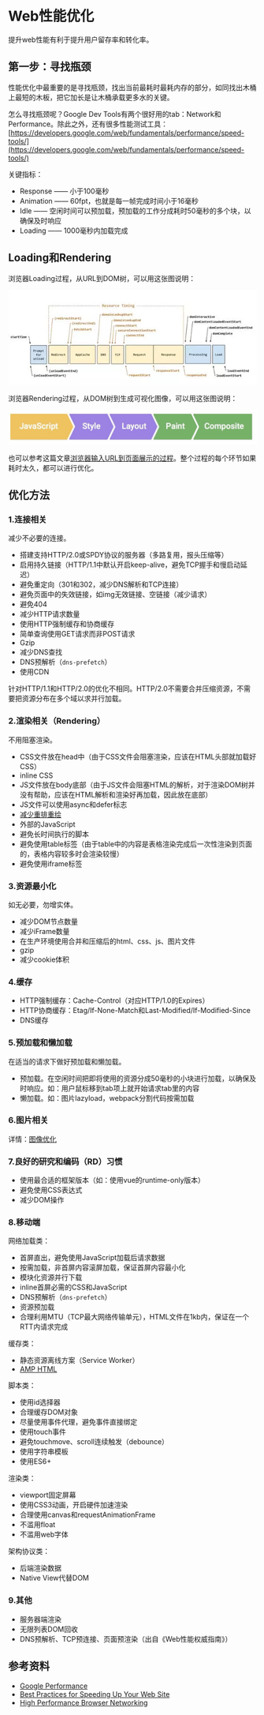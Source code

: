 # Web性能优化

提升web性能有利于提升用户留存率和转化率。

## 第一步：寻找瓶颈

性能优化中最重要的是寻找瓶颈，找出当前最耗时最耗内存的部分，如同找出木桶上最短的木板，把它加长是让木桶承载更多水的关键。

怎么寻找瓶颈呢？Google Dev Tools有两个很好用的tab：Network和Performance。除此之外，还有很多性能测试工具：[https://developers.google.com/web/fundamentals/performance/speed-tools/](https://developers.google.com/web/fundamentals/performance/speed-tools/)

关键指标：
* Response —— 小于100毫秒
* Animation —— 60fpt，也就是每一帧完成时间小于16毫秒
* Idle —— 空闲时间可以预加载，预加载的工作分成耗时50毫秒的多个块，以确保及时响应
* Loading —— 1000毫秒内加载完成

## Loading和Rendering

浏览器Loading过程，从URL到DOM树，可以用这张图说明：

![](/assets/loading-performance.png)

浏览器Rendering过程，从DOM树到生成可视化图像，可以用这张图说明：

![](/assets/rendering-performance.png)

也可以参考这篇文章[浏览器输入URL到页面展示的过程](../端到端/浏览器输入URL到页面展示的过程.md)。整个过程的每个环节如果耗时太久，都可以进行优化。

## 优化方法

### 1.连接相关

减少不必要的连接。

* 搭建支持HTTP/2.0或SPDY协议的服务器（多路复用，报头压缩等）
* 启用持久链接（HTTP/1.1中默认开启keep-alive，避免TCP握手和慢启动延迟）
* 避免重定向（301和302，减少DNS解析和TCP连接）
* 避免页面中的失效链接，如img无效链接、空链接（减少请求）
* 避免404
* 减少HTTP请求数量
* 使用HTTP强制缓存和协商缓存
* 简单查询使用GET请求而非POST请求
* Gzip
* 减少DNS查找
* DNS预解析（`dns-prefetch`）
* 使用CDN

针对HTTP/1.1和HTTP/2.0的优化不相同。HTTP/2.0不需要合并压缩资源，不需要把资源分布在多个域以求并行加载。

### 2.渲染相关（Rendering）

不用阻塞渲染。

* CSS文件放在head中（由于CSS文件会阻塞渲染，应该在HTML头部就加载好CSS）
* inline CSS
* JS文件放在body底部（由于JS文件会阻塞HTML的解析，对于渲染DOM树并没有帮助，应该在HTML解析和渲染好再加载，因此放在底部）
* JS文件可以使用async和defer标志
* [减少重排重绘](./重排重绘.md)
* 外部的JavaScript
* 避免长时间执行的脚本
* 避免使用table标签（由于table中的内容是表格渲染完成后一次性渲染到页面的，表格内容较多时会渲染较慢）
* 避免使用iframe标签

### 3.资源最小化

如无必要，勿增实体。

* 减少DOM节点数量
* 减少iFrame数量
* 在生产环境使用合并和压缩后的html、css、js、图片文件
* gzip
* 减少cookie体积

### 4.缓存

* HTTP强制缓存：Cache-Control（对应HTTP/1.0的Expires）
* HTTP协商缓存：Etag/If-None-Match和Last-Modified/If-Modified-Since
* DNS缓存

### 5.预加载和懒加载

在适当的请求下做好预加载和懒加载。

* 预加载。在空闲时间把即将使用的资源分成50毫秒的小块进行加载，以确保及时响应。如：用户鼠标移到tab项上就开始请求tab里的内容
* 懒加载。如：图片lazyload，webpack分割代码按需加载

### 6.图片相关

详情：[图像优化](./图像优化.md)

### 7.良好的研究和编码（RD）习惯

* 使用最合适的框架版本（如：使用vue的runtime-only版本）
* 避免使用CSS表达式
* 减少DOM操作

### 8.移动端

网络加载类：
* 首屏直出，避免使用JavaScript加载后请求数据
* 按需加载，非首屏内容滚屏加载，保证首屏内容最小化
* 模块化资源并行下载
* inline首屏必需的CSS和JavaScript
* DNS预解析（`dns-prefetch`）
* 资源预加载
* 合理利用MTU（TCP最大网络传输单元），HTML文件在1kb内，保证在一个RTT内请求完成

缓存类：
* 静态资源离线方案（Service Worker）
* [AMP HTML](https://www.ampproject.org/)

脚本类：
* 使用id选择器
* 合理缓存DOM对象
* 尽量使用事件代理，避免事件直接绑定
* 使用touch事件
* 避免touchmove、scroll连续触发（debounce）
* 使用字符串模板
* 使用ES6+

渲染类：
* viewport固定屏幕
* 使用CSS3动画，开启硬件加速渲染
* 合理使用canvas和requestAnimationFrame
* 不滥用float
* 不滥用web字体

架构协议类：
* 后端渲染数据
* Native View代替DOM

### 9.其他

* 服务器端渲染
* 无限列表DOM回收
* DNS预解析、TCP预连接、页面预渲染（出自《Web性能权威指南》）

## 参考资料

* [Google Performance](https://developers.google.com/web/fundamentals/performance/why-performance-matters/)
* [Best Practices for Speeding Up Your Web Site](https://developer.yahoo.com/performance/rules.html?guccounter=1)
* [High Performance Browser Networking](https://hpbn.co/)